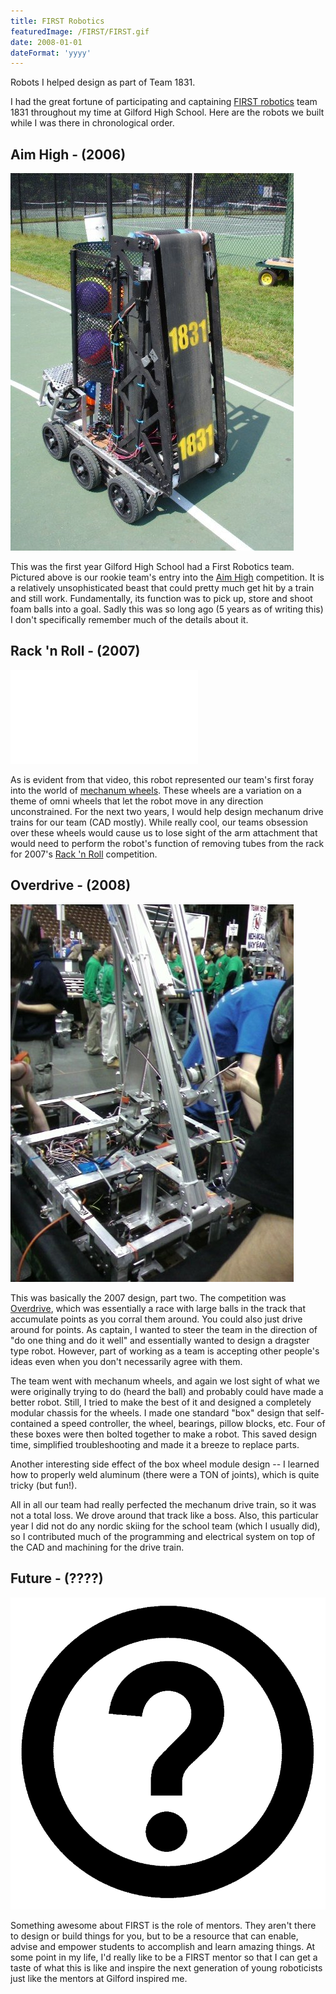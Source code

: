 ```yaml
---
title: FIRST Robotics
featuredImage: /FIRST/FIRST.gif
date: 2008-01-01
dateFormat: 'yyyy'
---
```


Robots I helped design as part of Team 1831.

I had the great fortune of participating and captaining [FIRST robotics](http://www.usfirst.org/) team 1831 throughout my time at Gilford High School. Here are the robots we built while I was there in chronological order.

## Aim High - (2006)

![](/FIRST/2006.jpg)

This was the first year Gilford High School had a First Robotics team. Pictured above is our rookie team's entry into the [Aim High](http://en.wikipedia.org/wiki/Aim_High) competition. It is a relatively unsophisticated beast that could pretty much get hit by a train and still work. Fundamentally, its function was to pick up, store and shoot foam balls into a goal. Sadly this was so long ago (5 years as of writing this) I don't specifically remember much of the details about it.

## Rack 'n Roll - (2007)

<iframe src="//www.youtube.com/embed/419zf3rytvU" frameborder="0" allowfullscreen></iframe>

As is evident from that video, this robot represented our team's first foray into the world of [mechanum wheels](http://en.wikipedia.org/wiki/Mecanum_wheel). These wheels are a variation on a theme of omni wheels that let the robot move in any direction unconstrained. For the next two years, I would help design mechanum drive trains for our team (CAD mostly). While really cool, our teams obsession over these wheels would cause us to lose sight of the arm attachment that would need to perform the robot's function of removing tubes from the rack for 2007's [Rack 'n Roll](http://goo.gl/qhaI1X) competition.

## Overdrive - (2008)

![](/FIRST/2008.jpg)

This was basically the 2007 design, part two. The competition was [Overdrive](http://en.wikipedia.org/wiki/FIRST_Overdrive), which was essentially a race with large balls in the track that accumulate points as you corral them around. You could also just drive around for points. As captain, I wanted to steer the team in the direction of "do one thing and do it well" and essentially wanted to design a dragster type robot. However, part of working as a team is accepting other people's ideas even when you don't necessarily agree with them.

The team went with mechanum wheels, and again we lost sight of what we were originally trying to do (heard the ball) and probably could have made a better robot. Still, I tried to make the best of it and designed a completely modular chassis for the wheels. I made one standard "box" design that self-contained a speed controller, the wheel, bearings, pillow blocks, etc. Four of these boxes were then bolted together to make a robot. This saved design time, simplified troubleshooting and made it a breeze to replace parts.

Another interesting side effect of the box wheel module design -- I learned how to properly weld aluminum (there were a TON of joints), which is quite tricky (but fun!).

All in all our team had really perfected the mechanum drive train, so it was not a total loss. We drove around that track like a boss. Also, this particular year I did not do any nordic skiing for the school team (which I usually did), so I contributed much of the programming and electrical system on top of the CAD and machining for the drive train.

## Future - (????)

![](/FIRST/question-mark.png)

Something awesome about FIRST is the role of mentors. They aren't there to design or build things for you, but to be a resource that can enable, advise and empower students to accomplish and learn amazing things. At some point in my life, I'd really like to be a FIRST mentor so that I can get a taste of what this is like and inspire the next generation of young roboticists just like the mentors at Gilford inspired me.
